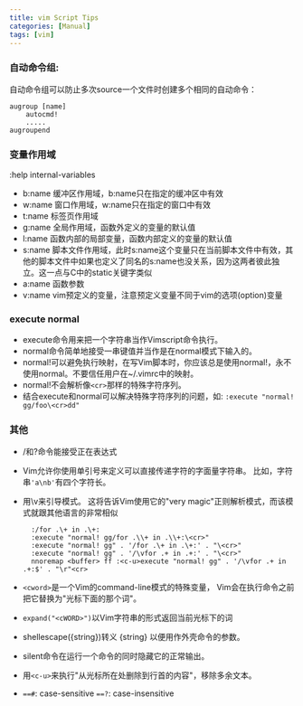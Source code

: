 ```yaml
---
title: vim Script Tips
categories: [Manual]
tags: [vim]
---
```


### 自动命令组:

自动命令组可以防止多次source一个文件时创建多个相同的自动命令：

``` vim
augroup [name]
    autocmd!
    .....
augroupend
```

### 变量作用域

:help internal-variables

* b:name 缓冲区作用域，b:name只在指定的缓冲区中有效
* w:name 窗口作用域，w:name只在指定的窗口中有效
* t:name 标签页作用域
* g:name 全局作用域，函数外定义的变量的默认值
* l:name 函数内部的局部变量，函数内部定义的变量的默认值
* s:name 脚本文件作用域，此时s:name这个变量只在当前脚本文件中有效，其他的脚本文件中如果也定义了同名的s:name也没关系，因为这两者彼此独立。这一点与C中的static关键字类似
* a:name 函数参数
* v:name vim预定义的变量，注意预定义变量不同于vim的选项(option)变量

### execute normal

* execute命令用来把一个字符串当作Vimscript命令执行。
* normal命令简单地接受一串键值并当作是在normal模式下输入的。
* normal!可以避免执行映射，在写Vim脚本时，你应该总是使用normal!，永不使用normal。不要信任用户在~/.vimrc中的映射。
* normal!不会解析像`<cr>`那样的特殊字符序列。
* 结合execute和normal可以解决特殊字符序列的问题，如: `:execute "normal! gg/foo\<cr>dd"`

### 其他

* /和?命令能接受正在表达式
* Vim允许你使用单引号来定义可以直接传递字符的字面量字符串。 比如，字符串`'a\nb'`有四个字符长。
* 用\v来引导模式。 这将告诉Vim使用它的"very magic"正则解析模式，而该模式就跟其他语言的非常相似

        :/for .\+ in .\+:
        :execute "normal! gg/for .\\+ in .\\+:\<cr>"
        :execute "normal! gg" . '/for .\+ in .\+:' . "\<cr>"
        :execute "normal! gg" . '/\vfor .+ in .+:' . "\<cr>"
        nnoremap <buffer> ff :<c-u>execute "normal! gg" . '/\vfor .+ in .+:$' . "\r"<cr>

* `<cword>`是一个Vim的command-line模式的特殊变量， Vim会在执行命令之前把它替换为"光标下面的那个词"。
* `expand("<cWORD>")`以Vim字符串的形式返回当前光标下的词
* shellescape({string})转义 {string} 以便用作外壳命令的参数。
* silent命令在运行一个命令的同时隐藏它的正常输出。
* 用`<c-u>`来执行"从光标所在处删除到行首的内容"，移除多余文本。
* `==#`: case-sensitive `==?`: case-insensitive
